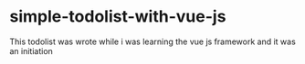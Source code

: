 # simple-todolist-with-vue-js

<p> This todolist was wrote while i was learning the vue js framework and it was an initiation </p>
